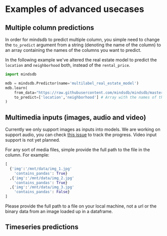 # Examples of advanced usecases

## Multiple column predictions

In order for mindsdb to predict multiple column, you simple need to change the `to_predict` argument from a string (denoting the name of the column) to an array containing the names of the columns you want to predict.

In the following example we've altered the real estate model to predict the `location` and `neighborhood` both, instead of the `rental_price`.

```python
import mindsdb

mdb = mindsdb.Predictor(name='multilabel_real_estate_model')
mdb.learn(
    from_data="https://raw.githubusercontent.com/mindsdb/mindsdb/master/docs/examples/basic/home_rentals.csv",
    to_predict=['location','neighborhood'] # Array with the names of the columns we can to predict
)
```


## Multimedia inputs (images, audio and video)

Currently we only support images as inputs into models. We are working on support audio, you can check [this issue](https://github.com/mindsdb/mindsdb/issues/124) to track the progress. Video input support is not yet planned.

For any sort of media files, simple provide the full path to the file in the column. For example:

```python
[
  {'img':'/mnt/data/img_1.jpg'
    'contains_pandas': True}
  ,{'img':'/mnt/data/img_2.jpg'
    'contains_pandas': True}
  ,{'img':'/mnt/data/img_3.jpg'
    'contains_pandas': False}
]
```

Please provide the full path to a file on your local machine, not a url or the binary data from an image loaded up in a dataframe.


## Timeseries predictions
